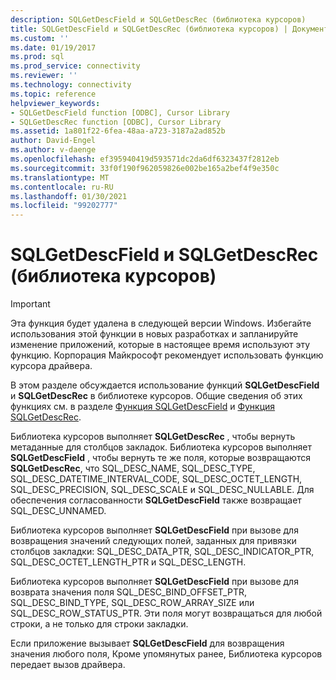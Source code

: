 ```yaml
---
description: SQLGetDescField и SQLGetDescRec (библиотека курсоров)
title: SQLGetDescField и SQLGetDescRec (библиотека курсоров) | Документация Майкрософт
ms.custom: ''
ms.date: 01/19/2017
ms.prod: sql
ms.prod_service: connectivity
ms.reviewer: ''
ms.technology: connectivity
ms.topic: reference
helpviewer_keywords:
- SQLGetDescField function [ODBC], Cursor Library
- SQLGetDescRec function [ODBC], Cursor Library
ms.assetid: 1a801f22-6fea-48aa-a723-3187a2ad852b
author: David-Engel
ms.author: v-daenge
ms.openlocfilehash: ef395940419d593571dc2da6df6323437f2812eb
ms.sourcegitcommit: 33f0f190f962059826e002be165a2bef4f9e350c
ms.translationtype: MT
ms.contentlocale: ru-RU
ms.lasthandoff: 01/30/2021
ms.locfileid: "99202777"
---
```

# <a name="sqlgetdescfield-and-sqlgetdescrec-cursor-library"></a>SQLGetDescField и SQLGetDescRec (библиотека курсоров)
> [!IMPORTANT]  
>  Эта функция будет удалена в следующей версии Windows. Избегайте использования этой функции в новых разработках и запланируйте изменение приложений, которые в настоящее время используют эту функцию. Корпорация Майкрософт рекомендует использовать функцию курсора драйвера.  
  
 В этом разделе обсуждается использование функций **SQLGetDescField** и **SQLGetDescRec** в библиотеке курсоров. Общие сведения об этих функциях см. в разделе [Функция SQLGetDescField](../../../odbc/reference/syntax/sqlgetdescfield-function.md) и [Функция SQLGetDescRec](../../../odbc/reference/syntax/sqlgetdescrec-function.md).  
  
 Библиотека курсоров выполняет **SQLGetDescRec** , чтобы вернуть метаданные для столбцов закладок. Библиотека курсоров выполняет **SQLGetDescField** , чтобы вернуть те же поля, которые возвращаются **SQLGetDescRec**, что SQL_DESC_NAME, SQL_DESC_TYPE, SQL_DESC_DATETIME_INTERVAL_CODE, SQL_DESC_OCTET_LENGTH, SQL_DESC_PRECISION, SQL_DESC_SCALE и SQL_DESC_NULLABLE. Для обеспечения согласованности **SQLGetDescField** также возвращает SQL_DESC_UNNAMED.  
  
 Библиотека курсоров выполняет **SQLGetDescField** при вызове для возвращения значений следующих полей, заданных для привязки столбцов закладки: SQL_DESC_DATA_PTR, SQL_DESC_INDICATOR_PTR, SQL_DESC_OCTET_LENGTH_PTR и SQL_DESC_LENGTH.  
  
 Библиотека курсоров выполняет **SQLGetDescField** при вызове для возврата значения поля SQL_DESC_BIND_OFFSET_PTR, SQL_DESC_BIND_TYPE, SQL_DESC_ROW_ARRAY_SIZE или SQL_DESC_ROW_STATUS_PTR. Эти поля могут возвращаться для любой строки, а не только для строки закладки.  
  
 Если приложение вызывает **SQLGetDescField** для возвращения значения любого поля, Кроме упомянутых ранее, Библиотека курсоров передает вызов драйвера.
